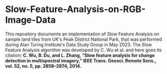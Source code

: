 # Slow-Feature-Analysis-on-RGB-Image-Data
This repository documents an implementation of Slow Feature Analysis on sample land tiles from UK's Peak District National Park, that was performed during Alan Turing Institute's Data Study Group in May 2023. The Slow Feature Analysis algorithm was developed by C. Wu et al. and here goes its citation: **C. Wu, B. Du, and L. Zhang, “Slow feature analysis for change detection in multispectral imagery,” IEEE Trans. Geosci. Remote Sens., vol. 52, no. 5, pp. 2858–2874, 2014.**


